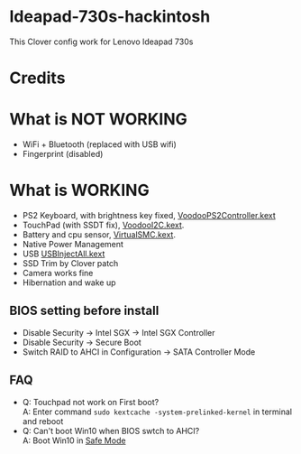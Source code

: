 # Ideapad-730s-hackintosh
This Clover config work for Lenovo Ideapad 730s
# Credits
# What is NOT WORKING
* WiFi + Bluetooth (replaced with USB wifi)
* Fingerprint (disabled)
# What is WORKING
* PS2 Keyboard, with brightness key fixed, [VoodooPS2Controller.kext](https://github.com/alexandred/VoodooI2C/releases/latest)
* TouchPad (with SSDT fix), [VoodooI2C.kext](https://github.com/alexandred/VoodooI2C/releases/latest). 
* Battery and cpu sensor, [VirtualSMC.kext](https://github.com/acidanthera/VirtualSMC/releases/latest). 
* Native Power Management
* USB [USBInjectAll.kext](https://bitbucket.org/RehabMan/os-x-usb-inject-all/downloads)
* SSD Trim by Clover patch 
* Camera works fine
* Hibernation and wake up
## BIOS setting before install
* Disable Security -> Intel SGX -> Intel SGX Controller
* Disable Security -> Secure Boot
* Switch RAID to AHCI in Configuration -> SATA Controller Mode

## FAQ

- Q: Touchpad not work on First boot?  
  A: Enter command `sudo kextcache -system-prelinked-kernel` in terminal and reboot
- Q: Can't boot Win10 when BIOS swtch to AHCI?  
  A: Boot Win10 in [Safe Mode](https://support.microsoft.com/help/12376) 

